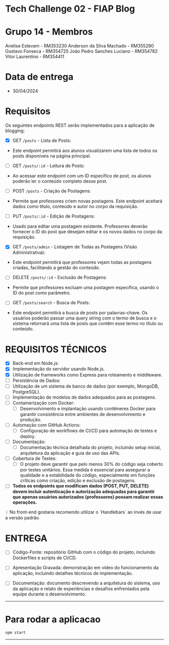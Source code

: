 # Tech Challenge 02 - FIAP Blog


# Grupo 14 - Membros
Anelise Estevam     - RM353230
Anderson da Silva Machado    - RM355290
Gustavo Fonseca    - RM354725
João Pedro Sanches Luciano    - RM354782
Vitor Laurentino    - RM354411

# Data de entrega

- 30/04/2024

# Requisitos

Os seguintes endpoints REST serão implementados para a aplicação de blogging:

- [x]  GET `/posts` - Lista de Posts:
- Este endpoint permitirá aos alunos visualizarem uma lista de todos os posts disponíveis na página principal.
- [ ]  GET `/posts/:id` - Leitura de Posts:
- Ao acessar este endpoint com um ID específico de post, os alunos poderão ler o conteúdo completo desse post.
- [ ]  POST `/posts` - Criação de Postagens:
- Permite que professores criem novas postagens. Este endpoint aceitará dados como título, conteúdo e autor no corpo da requisição.
- [ ]  PUT `/posts/:id` - Edição de Postagens:
- Usado para editar uma postagem existente. Professores deverão fornecer o ID do post que desejam editar e os novos dados no corpo da requisição.
- [x]  GET `/posts/admin` - Listagem de Todas as Postagens (Visão Administrativa):
- Este endpoint permitirá que professores vejam todas as postagens criadas, facilitando a gestão do conteúdo.
- [ ]  DELETE `/posts/:id` - Exclusão de Postagens:
- Permite que professores excluam uma postagem específica, usando o ID do post como parâmetro.
- [ ]  GET `/posts/search` - Busca de Posts:
- Este endpoint permitirá a busca de posts por palavras-chave. Os usuários poderão passar uma query string com o termo de busca e o sistema retornará uma lista de posts que contêm esse termo no título ou conteúdo.

# REQUISITOS TÉCNICOS

- [x]  Back-end em Node.js:
- [x]  Implementação do servidor usando Node.js.
- [x]  Utilização de frameworks como Express para roteamento e middleware.
- [ ]  Persistência de Dados:
- [ ]  Utilização de um sistema de banco de dados (por exemplo, MongoDB, PostgreSQL).
- [ ]  Implementação de modelos de dados adequados para as postagens.
- [ ]  Containerização com Docker:
    - [ ]  Desenvolvimento e implantação usando contêineres Docker para garantir consistência entre ambientes de desenvolvimento e produção.
- [ ]  Automação com GitHub Actions:
    - [ ]  Configuração de workflows de CI/CD para automação de testes e deploy.
- [ ]  Documentação:
    - [ ]  Documentação técnica detalhada do projeto, incluindo setup inicial, arquitetura da aplicação e guia de uso das APIs.
- [ ]  Cobertura de Testes:
    - [ ]  O projeto deve garantir que pelo menos 30% do código seja coberto por testes unitários. Essa medida é essencial para assegurar a qualidade e a estabilidade do código, especialmente em funções críticas como criação, edição e exclusão de postagens.
- [ ]  **Todos os endpoints que modificam dados (POST, PUT, DELETE) devem incluir autenticação e autorização adequadas para garantir que apenas usuários autorizados (professores) possam realizar essas operações.**

<aside>
💡 No front-end gostaria recomendo utilizar o `Handlebars` ao invés de usar a versão padrão
</aside>

# **ENTREGA**

- [ ]  Código-Fonte: repositório GitHub com o código do projeto, incluindo Dockerfiles e scripts de CI/CD.
- [ ]  Apresentação Gravada: demonstração em vídeo do funcionamento da aplicação, incluindo detalhes técnicos de implementação.
- [ ]  Documentação: documento descrevendo a arquitetura do sistema, uso da aplicação e relato de experiências e desafios enfrentados pela equipe durante o desenvolvimento.


--- 

# Para rodar a aplicacao

```
npm start
```

--- 
